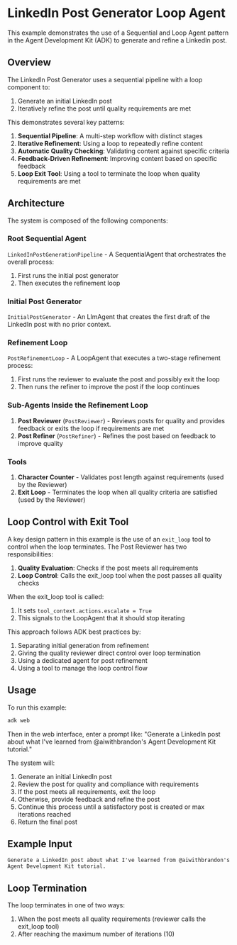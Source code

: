 # LinkedIn Post Generator Loop Agent

This example demonstrates the use of a Sequential and Loop Agent pattern in the Agent Development Kit (ADK) to generate and refine a LinkedIn post.

## Overview

The LinkedIn Post Generator uses a sequential pipeline with a loop component to:

1. Generate an initial LinkedIn post
2. Iteratively refine the post until quality requirements are met

This demonstrates several key patterns:

1. **Sequential Pipeline**: A multi-step workflow with distinct stages
2. **Iterative Refinement**: Using a loop to repeatedly refine content
3. **Automatic Quality Checking**: Validating content against specific criteria
4. **Feedback-Driven Refinement**: Improving content based on specific feedback
5. **Loop Exit Tool**: Using a tool to terminate the loop when quality requirements are met

## Architecture

The system is composed of the following components:

### Root Sequential Agent

`LinkedInPostGenerationPipeline` - A SequentialAgent that orchestrates the overall process:

1. First runs the initial post generator
2. Then executes the refinement loop

### Initial Post Generator

`InitialPostGenerator` - An LlmAgent that creates the first draft of the LinkedIn post with no prior context.

### Refinement Loop

`PostRefinementLoop` - A LoopAgent that executes a two-stage refinement process:

1. First runs the reviewer to evaluate the post and possibly exit the loop
2. Then runs the refiner to improve the post if the loop continues

### Sub-Agents Inside the Refinement Loop

1. **Post Reviewer** (`PostReviewer`) - Reviews posts for quality and provides feedback or exits the loop if requirements are met
2. **Post Refiner** (`PostRefiner`) - Refines the post based on feedback to improve quality

### Tools

1. **Character Counter** - Validates post length against requirements (used by the Reviewer)
2. **Exit Loop** - Terminates the loop when all quality criteria are satisfied (used by the Reviewer)

## Loop Control with Exit Tool

A key design pattern in this example is the use of an `exit_loop` tool to control when the loop terminates. The Post Reviewer has two responsibilities:

1. **Quality Evaluation**: Checks if the post meets all requirements
2. **Loop Control**: Calls the exit_loop tool when the post passes all quality checks

When the exit_loop tool is called:

1. It sets `tool_context.actions.escalate = True`
2. This signals to the LoopAgent that it should stop iterating

This approach follows ADK best practices by:

1. Separating initial generation from refinement
2. Giving the quality reviewer direct control over loop termination
3. Using a dedicated agent for post refinement
4. Using a tool to manage the loop control flow

## Usage

To run this example:

```bash
adk web
```

Then in the web interface, enter a prompt like:
"Generate a LinkedIn post about what I've learned from @aiwithbrandon's Agent Development Kit tutorial."

The system will:

1. Generate an initial LinkedIn post
2. Review the post for quality and compliance with requirements
3. If the post meets all requirements, exit the loop
4. Otherwise, provide feedback and refine the post
5. Continue this process until a satisfactory post is created or max iterations reached
6. Return the final post

## Example Input

```text
Generate a LinkedIn post about what I've learned from @aiwithbrandon's Agent Development Kit tutorial.
```

## Loop Termination

The loop terminates in one of two ways:

1. When the post meets all quality requirements (reviewer calls the exit_loop tool)
2. After reaching the maximum number of iterations (10)
